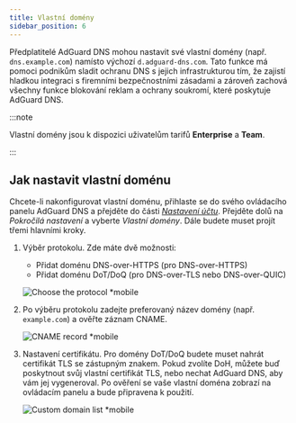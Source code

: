```yaml
---
title: Vlastní domény
sidebar_position: 6
---
```


Předplatitelé AdGuard DNS mohou nastavit své vlastní domény (např. `dns.example.com`) namísto výchozí `d.adguard-dns.com`. Tato funkce má pomoci podnikům sladit ochranu DNS s jejich infrastrukturou tím, že zajistí hladkou integraci s firemními bezpečnostními zásadami a zároveň zachová všechny funkce blokování reklam a ochrany soukromí, které poskytuje AdGuard DNS.

:::note

Vlastní domény jsou k dispozici uživatelům tarifů **Enterprise** a **Team**.

:::

## Jak nastavit vlastní doménu

Chcete-li nakonfigurovat vlastní doménu, přihlaste se do svého ovládacího panelu AdGuard DNS a přejděte do části [_Nastavení účtu_](https://adguard-dns.io/en/dashboard/account). Přejděte dolů na _Pokročilá nastavení_ a vyberte _Vlastní domény_. Dále budete muset projít třemi hlavními kroky.

1. Výběr protokolu. Zde máte dvě možnosti:

    - Přidat doménu DNS-over-HTTPS (pro DNS-over-HTTPS)
    - Přidat doménu DoT/DoQ (pro DNS-over-TLS nebo DNS-over-QUIC)

   ![Choose the protocol \*mobile](https://cdn.adtidy.org/content/release_notes/dns/v2-15/picture_en_1.png)

2. Po výběru protokolu zadejte preferovaný název domény (např. `example.com`) a ověřte záznam CNAME.

   ![CNAME record \*mobile](https://cdn.adtidy.org/content/release_notes/dns/v2-15/picture_en_2.png)

3. Nastavení certifikátu. Pro domény DoT/DoQ budete muset nahrát certifikát TLS se zástupným znakem. Pokud zvolíte DoH, můžete buď poskytnout svůj vlastní certifikát TLS, nebo nechat AdGuard DNS, aby vám jej vygeneroval. Po ověření se vaše vlastní doména zobrazí na ovládacím panelu a bude připravena k použití.

   ![Custom domain list \*mobile](https://cdn.adtidy.org/content/release_notes/dns/v2-15/picture_en_3.png)
